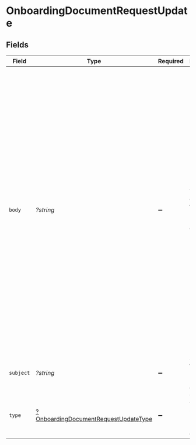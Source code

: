 # OnboardingDocumentRequestUpdate


## Fields

| Field                                                                                                                                                                                                                                                                                                                                                                                                                                                      | Type                                                                                                                                                                                                                                                                                                                                                                                                                                                       | Required                                                                                                                                                                                                                                                                                                                                                                                                                                                   | Description                                                                                                                                                                                                                                                                                                                                                                                                                                                | Example                                                                                                                                                                                                                                                                                                                                                                                                                                                    |
| ---------------------------------------------------------------------------------------------------------------------------------------------------------------------------------------------------------------------------------------------------------------------------------------------------------------------------------------------------------------------------------------------------------------------------------------------------------- | ---------------------------------------------------------------------------------------------------------------------------------------------------------------------------------------------------------------------------------------------------------------------------------------------------------------------------------------------------------------------------------------------------------------------------------------------------------- | ---------------------------------------------------------------------------------------------------------------------------------------------------------------------------------------------------------------------------------------------------------------------------------------------------------------------------------------------------------------------------------------------------------------------------------------------------------- | ---------------------------------------------------------------------------------------------------------------------------------------------------------------------------------------------------------------------------------------------------------------------------------------------------------------------------------------------------------------------------------------------------------------------------------------------------------- | ---------------------------------------------------------------------------------------------------------------------------------------------------------------------------------------------------------------------------------------------------------------------------------------------------------------------------------------------------------------------------------------------------------------------------------------------------------- |
| `body`                                                                                                                                                                                                                                                                                                                                                                                                                                                     | *?string*                                                                                                                                                                                                                                                                                                                                                                                                                                                  | :heavy_minus_sign:                                                                                                                                                                                                                                                                                                                                                                                                                                         | The content of the Document Request email.                                                                                                                                                                                                                                                                                                                                                                                                                 | Company: ACME Corp<br/>Hi Jon Doe<br/>Your application status has been updated to the following: Pended. Our Underwriting team has requested additional documentation to process your approval.<br/>Please upload the following documents for reviewing by clicking on the link below.<br/>Upload Documents<br/>Once we received & review the additional documentation, we will have you up and processing your electronic payment in no time.<br/>Stay-tuned for the next update! |
| `subject`                                                                                                                                                                                                                                                                                                                                                                                                                                                  | *?string*                                                                                                                                                                                                                                                                                                                                                                                                                                                  | :heavy_minus_sign:                                                                                                                                                                                                                                                                                                                                                                                                                                         | Subject for the Document Request email.                                                                                                                                                                                                                                                                                                                                                                                                                    | Application Status Update Pending Documentation                                                                                                                                                                                                                                                                                                                                                                                                            |
| `type`                                                                                                                                                                                                                                                                                                                                                                                                                                                     | [?OnboardingDocumentRequestUpdateType](../../models/shared/OnboardingDocumentRequestUpdateType.md)                                                                                                                                                                                                                                                                                                                                                         | :heavy_minus_sign:                                                                                                                                                                                                                                                                                                                                                                                                                                         | The Template to use for the Document Request email.                                                                                                                                                                                                                                                                                                                                                                                                        | onboarding-document-request                                                                                                                                                                                                                                                                                                                                                                                                                                |